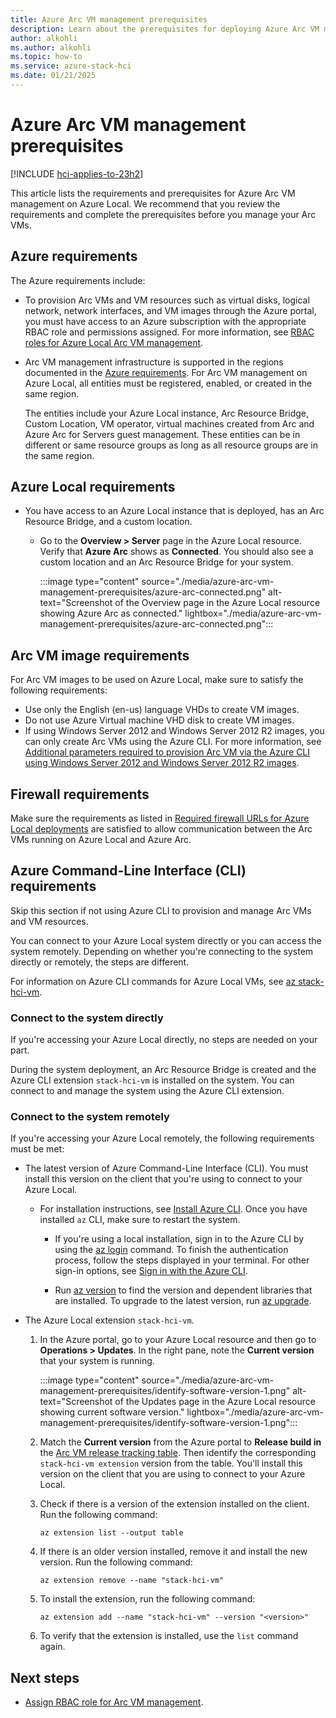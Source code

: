 ```yaml
---
title: Azure Arc VM management prerequisites
description: Learn about the prerequisites for deploying Azure Arc VM management for Azure Local.
author: alkohli
ms.author: alkohli
ms.topic: how-to
ms.service: azure-stack-hci
ms.date: 01/21/2025
---
```


# Azure Arc VM management prerequisites

[!INCLUDE [hci-applies-to-23h2](../includes/hci-applies-to-23h2.md)]

This article lists the requirements and prerequisites for Azure Arc VM management on Azure Local. We recommend that you review the requirements and complete the prerequisites before you manage your Arc VMs.

## Azure requirements

The Azure requirements include:

- To provision Arc VMs and VM resources such as virtual disks, logical network, network interfaces, and VM images through the Azure portal, you must have access to an Azure subscription with the appropriate RBAC role and permissions assigned. For more information, see [RBAC roles for Azure Local Arc VM management](./assign-vm-rbac-roles.md#about-builtin-rbac-roles).

- Arc VM management infrastructure is supported in the regions documented in the [Azure requirements](../concepts//system-requirements-23h2.md#azure-requirements). For Arc VM management on Azure Local, all entities must be registered, enabled, or created in the same region.

  The entities include your Azure Local instance, Arc Resource Bridge, Custom Location, VM operator, virtual machines created from Arc and Azure Arc for Servers guest management. These entities can be in different or same resource groups as long as all resource groups are in the same region.


## Azure Local requirements

- You have access to an Azure Local instance that is deployed, has an Arc Resource Bridge, and a custom location.

  - Go to the **Overview > Server** page in the Azure Local resource. Verify that **Azure Arc** shows as **Connected**. You should also see a custom location and an Arc Resource Bridge for your system.
    
      :::image type="content" source="./media/azure-arc-vm-management-prerequisites/azure-arc-connected.png" alt-text="Screenshot of the Overview page in the Azure Local resource showing Azure Arc as connected." lightbox="./media/azure-arc-vm-management-prerequisites/azure-arc-connected.png":::

## Arc VM image requirements

For Arc VM images to be used on Azure Local, make sure to satisfy the following requirements:

- Use only the English (en-us) language VHDs to create VM images.
- Do not use Azure Virtual machine VHD disk to create VM images.
- If using Windows Server 2012 and Windows Server 2012 R2 images, you can only create Arc VMs using the Azure CLI. For more information, see [Additional parameters required to provision Arc VM via the Azure CLI using Windows Server 2012 and Windows Server 2012 R2 images](./create-arc-virtual-machines.md#additional-parameters-for-windows-server-2012-and-windows-server-2012-r2-images).

## Firewall requirements

Make sure the requirements as listed in [Required firewall URLs for Azure Local deployments](../concepts/firewall-requirements.md#required-firewall-urls-for-azure-local-version-23h2-deployments) are satisfied to allow communication between the Arc VMs running on Azure Local and Azure Arc.

## Azure Command-Line Interface (CLI) requirements

Skip this section if not using Azure CLI to provision and manage Arc VMs and VM resources.

You can connect to your Azure Local system directly or you can access the system remotely. Depending on whether you're connecting to the system directly or remotely, the steps are different.

For information on Azure CLI commands for Azure Local VMs, see [az stack-hci-vm](/cli/azure/stack-hci-vm).

### Connect to the system directly

If you're accessing your Azure Local directly, no steps are needed on your part.

During the system deployment, an Arc Resource Bridge is created and the Azure CLI extension `stack-hci-vm` is installed on the system. You can connect to and manage the system using the Azure CLI extension.

### Connect to the system remotely

If you're accessing your Azure Local remotely, the following requirements must be met:
 
- The latest version of Azure Command-Line Interface (CLI). You must install this version on the client that you're using to connect to your Azure Local.

  - For installation instructions, see [Install Azure CLI](/cli/azure/install-azure-cli-windows). Once you have installed `az` CLI, make sure to restart the system.
  
    - If you're using a local installation, sign in to the Azure CLI by using the [az login](/cli/azure/reference-index#az-login) command. To finish the authentication process, follow the steps displayed in your terminal. For other sign-in options, see [Sign in with the Azure CLI](/cli/azure/authenticate-azure-cli).

    - Run [az version](/cli/azure/reference-index?#az-version) to find the version and dependent libraries that are installed. To upgrade to the latest version, run [az upgrade](/cli/azure/reference-index?#az-upgrade).

- The Azure Local extension `stack-hci-vm`.

    1. In the Azure portal, go to your Azure Local resource and then go to **Operations > Updates**. In the right pane, note the **Current version** that your system is running.
  
        :::image type="content" source="./media/azure-arc-vm-management-prerequisites/identify-software-version-1.png" alt-text="Screenshot of the Updates page in the Azure Local resource showing current software version." lightbox="./media/azure-arc-vm-management-prerequisites/identify-software-version-1.png":::

    1. Match the **Current version** from the Azure portal to **Release build in** the [Arc VM release tracking table](https://aka.ms/arcvm-rel). Then identify the corresponding `stack-hci-vm extension` version from the table. You'll install this version on the client that you are using to connect to your Azure Local.
    
    1. Check if there is a version of the extension installed on the client. Run the following command:
  
        ```azurecli
        az extension list --output table
        ```

    1. If there is an older version installed, remove it and install the new version. Run the following command:
  
        ```azurecli
        az extension remove --name "stack-hci-vm"
        ```

    1. To install the extension, run the following command:
      
        ```azurecli
        az extension add --name "stack-hci-vm" --version "<version>"
        ```

    1. To verify that the extension is installed, use the `list` command again.


## Next steps

- [Assign RBAC role for Arc VM management](./assign-vm-rbac-roles.md).
